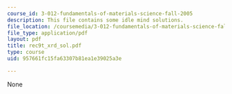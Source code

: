 ```yaml
---
course_id: 3-012-fundamentals-of-materials-science-fall-2005
description: This file contains some idle mind solutions.
file_location: /coursemedia/3-012-fundamentals-of-materials-science-fall-2005/957661fc15fa63307b81ea1e39025a3e_rec9t_xrd_sol.pdf
file_type: application/pdf
layout: pdf
title: rec9t_xrd_sol.pdf
type: course
uid: 957661fc15fa63307b81ea1e39025a3e

---
```

None